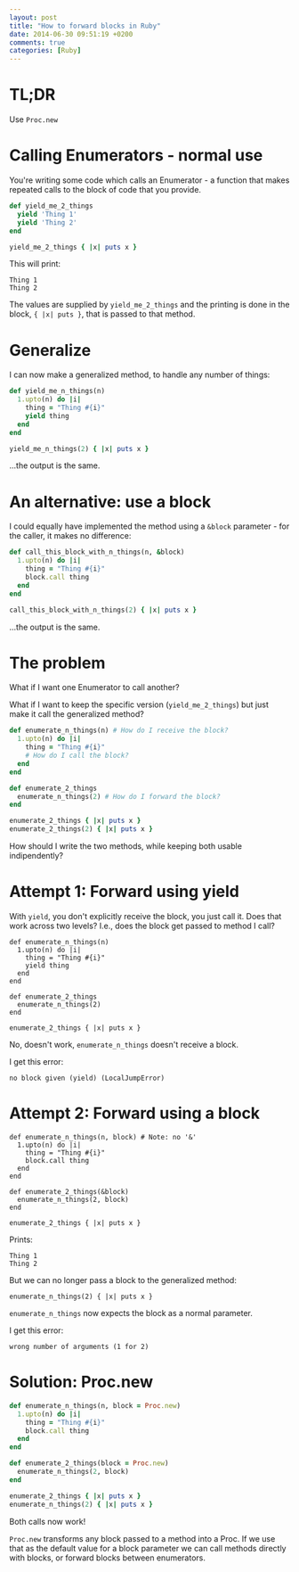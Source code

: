 ```yaml
---
layout: post
title: "How to forward blocks in Ruby"
date: 2014-06-30 09:51:19 +0200
comments: true
categories: [Ruby]
---
```


# TL;DR

Use `Proc.new`

# Calling Enumerators - normal use

You're writing some code which calls an Enumerator - a function that
makes repeated calls to the block of code that you provide.

```ruby
def yield_me_2_things
  yield 'Thing 1'
  yield 'Thing 2'
end

yield_me_2_things { |x| puts x }
```

This will print:

```
Thing 1
Thing 2
```

The values are supplied by `yield_me_2_things` and the printing is done in
the block, `{ |x| puts }`, that is passed to that method.

# Generalize

I can now make a generalized method, to handle any number of things:

```ruby
def yield_me_n_things(n)
  1.upto(n) do |i|
    thing = "Thing #{i}"
    yield thing
  end
end

yield_me_n_things(2) { |x| puts x }
```

...the output is the same.

# An alternative: use a block

I could equally have implemented the method using a `&block` parameter -
for the caller, it makes no difference:

```ruby
def call_this_block_with_n_things(n, &block)
  1.upto(n) do |i|
    thing = "Thing #{i}"
    block.call thing
  end
end

call_this_block_with_n_things(2) { |x| puts x }
```

...the output is the same.

# The problem

What if I want one Enumerator to call another?

What if I want to keep the specific version (`yield_me_2_things`)
but just make it call the generalized method?

```ruby
def enumerate_n_things(n) # How do I receive the block?
  1.upto(n) do |i|
    thing = "Thing #{i}"
    # How do I call the block?
  end
end

def enumerate_2_things
  enumerate_n_things(2) # How do I forward the block?
end

enumerate_2_things { |x| puts x }
enumerate_2_things(2) { |x| puts x }
```

How should I write the two methods, while keeping both usable indipendently?

# Attempt 1: Forward using yield

With `yield`, you don't explicitly receive the block, you just call it.
Does that work across two levels? I.e., does the block get passed to method I call?

```
def enumerate_n_things(n)
  1.upto(n) do |i|
    thing = "Thing #{i}"
    yield thing
  end
end

def enumerate_2_things
  enumerate_n_things(2)
end

enumerate_2_things { |x| puts x }
```

No, doesn't work, `enumerate_n_things` doesn't receive a block.

I get this error:
```
no block given (yield) (LocalJumpError)
```

# Attempt 2: Forward using a block

```
def enumerate_n_things(n, block) # Note: no '&'
  1.upto(n) do |i|
    thing = "Thing #{i}"
    block.call thing
  end
end

def enumerate_2_things(&block)
  enumerate_n_things(2, block)
end

enumerate_2_things { |x| puts x }
```
Prints:
```
Thing 1
Thing 2
```
But we can no longer pass a block to the generalized method:
```
enumerate_n_things(2) { |x| puts x }
```

`enumerate_n_things` now expects the block as a normal parameter.

I get this error:
```
wrong number of arguments (1 for 2)
```

# Solution: Proc.new

```ruby
def enumerate_n_things(n, block = Proc.new)
  1.upto(n) do |i|
    thing = "Thing #{i}"
    block.call thing
  end
end

def enumerate_2_things(block = Proc.new)
  enumerate_n_things(2, block)
end

enumerate_2_things { |x| puts x }
enumerate_n_things(2) { |x| puts x }
```
Both calls now work!

`Proc.new` transforms any block passed to a method into a Proc.
If we use that as the default value for a block parameter we can
call methods directly with blocks, or forward blocks between
enumerators.
